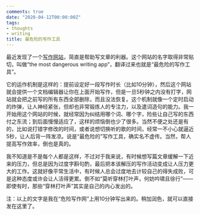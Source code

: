 ```yaml
---
comments: true
date: "2020-04-12T00:00:00Z"
tags:
- thoughts
- writing
title: 最危险的写作工具
---
```


最近发现了一个[写作网站](https://www.squibler.io/dangerous-writing-prompt-app/)，简直是帮助写文章的利器。这个网站的名字取得非常贴切，叫做“the most dangerous writing app”，翻译过来也就是“最危险的写作工具”。

它的运作机制是这样的：提前设定好一段写作时长（比如10分钟），然后这个网站就会提供一个文档编辑器让你在上面开始写作，但是一旦5秒钟之内没有打字，网站就会把之前写的所有东西全部删除，而且没法恢复。这个机制就像一个定时启动的炸弹，让人神经紧张，但却也非常锻炼人的专注力，以及遣词造句的能力。我一开始用这个网站的时候，就经常因为纠结用哪个词、哪个字，险些让自己写的东西付之东流；到后面慢慢适应了，这样的烦恼倒也少了很多。当然不便之处还是有的，比如说打错字修改的时间，或者说想切换听的歌的时间，经常一不小心就逼近5秒，让人后背一阵发凉。说是“最危险的”写作工具，确实名不虚传。当然，帮人提高写作效率，倒也是真的。

我不知道是不是每个人都是这样，不过对于我来说，有时候想写篇文章缓解一下近来的压力，但总是因为过度字斟句酌，最后把本该解压的写作活动变成让人压力更大的工作。这就好像平常生活中，有时候人总会过度地去计较自己的得失成败，可是这种态度或许会让人活得更累。倒不如“莫听穿林打叶声，何妨吟啸且徐行”——即使有时，那些“穿林打叶声”其实是自己的内心发出的。





注：以上的文字是我在“危险写作网”上用10分钟写出来的。稍加润色，就可以直接发在这里了。